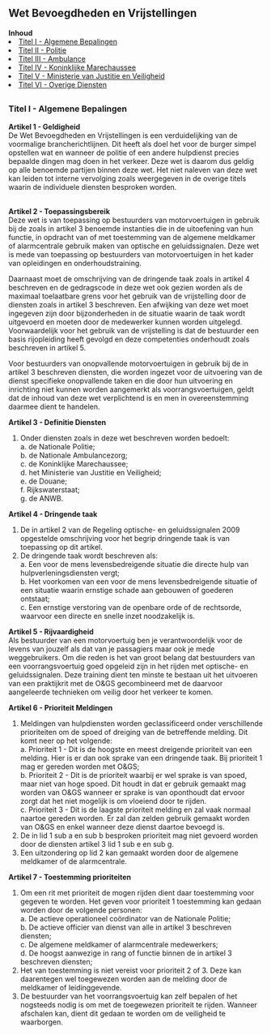 <h2><strong>Wet Bevoegdheden en Vrijstellingen</strong></h2>
<strong>Inhoud</strong>
<li><a href="#I">Titel I - Algemene Bepalingen</a></li>
<li><a href="#II">Titel II - Politie</a></li>
<li><a href="#III">Titel III - Ambulance</a></li>
<li><a href="#IV">Titel IV - Koninklijke Marechaussee</a></li>
<li><a href="#V">Titel V - Ministerie van Justitie en Veiligheid</a></li>
<li><a href="#VI">Titel VI - Overige Diensten</a></li>
<h2></h2>
<h3 id="I">Titel I - Algemene Bepalingen</h3>
<strong>Artikel 1 - Geldigheid</strong><br>
De Wet Bevoegdheden en Vrijstellingen is een verduidelijking van de voormalige brancherichtlijnen. Dit heeft als doel het voor de burger simpel opstellen wat en wanneer de politie of een andere hulpdienst precies bepaalde dingen mag doen in het verkeer. Deze wet is daarom dus geldig op alle benoemde partijen binnen deze wet. Het niet naleven van deze wet kan leiden tot interne vervolging zoals weergegeven in de overige titels waarin de individuele diensten besproken worden. <br><br>

<strong>Artikel 2 - Toepassingsbereik</strong><br>
Deze wet is van toepassing op bestuurders van motorvoertuigen in gebruik bij de zoals in artikel 3 benoemde instanties die in de uitoefening van hun functie, in opdracht van of met toestemming van de algemene meldkamer of alarmcentrale gebruik maken van optische en geluidssignalen. Deze wet is mede van toepassing op bestuurders van motorvoertuigen in het kader van opleidingen en onderhoudstraining. <br>

Daarnaast moet de omschrijving van de dringende taak zoals in artikel 4 beschreven en de gedragscode in deze wet ook gezien worden als de maximaal toelaatbare grens voor het gebruik van de vrijstelling door de diensten zoals in artikel 3 beschreven. Een afwijking van deze wet moet ingegeven zijn door bijzonderheden in de situatie waarin de taak wordt uitgevoerd en moeten door de medewerker kunnen worden uitgelegd. Voorwaardelijk voor het gebruik van de vrijstelling is dat de bestuurder een basis rijopleiding heeft gevolgd en deze competenties onderhoudt zoals beschreven in artikel 5. <br>

Voor bestuurders van onopvallende motorvoertuigen in gebruik bij de in artikel 3 beschreven diensten, die worden ingezet voor de uitvoering van de dienst specifieke onopvallende taken en die door hun uitvoering en inrichting niet kunnen worden aangemerkt als voorrangsvoertuigen, geldt dat de inhoud van deze wet verplichtend is en men in overeenstemming daarmee dient te handelen. <br>

<strong>Artikel 3 - Definitie Diensten</strong><br>
1. Onder diensten zoals in deze wet beschreven worden bedoelt:   
a. de Nationale Politie;<br>
b. de Nationale Ambulancezorg;<br>
c. de Koninklijke Marechaussee;<br>
d. het Ministerie van Justitie en Veiligheid;<br>
e. de Douane;<br>
f. Rijkswaterstaat;<br>
g. de ANWB.<br>

<strong>Artikel 4 - Dringende taak</strong><br>
1. De in artikel 2 van de Regeling optische- en geluidssignalen 2009 opgestelde omschrijving voor het begrip dringende taak is van toepassing op dit artikel.<br>
2. De dringende taak wordt beschreven als:<br>
a. Een voor de mens levensbedreigende situatie die directe hulp van hulpverleningsdiensten vergt;<br>
b. Het voorkomen van een voor de mens levensbedreigende situatie of een situatie waarin ernstige schade aan gebouwen of goederen ontstaat;<br>
c. Een ernstige verstoring van de openbare orde of de rechtsorde, waarvoor een directe en snelle inzet noodzakelijk is.<br>

<strong>Artikel 5 - Rijvaardigheid</strong><br> 
Als bestuurder van een motorvoertuig ben je verantwoordelijk voor de levens van jouzelf als dat van je passagiers maar ook je mede weggebruikers. Om die reden is het van groot belang dat bestuurders van een voorrangsvoertuig goed opgeleid zijn in het rijden met optische- en geluidssignalen. Deze training dient ten minste te bestaan uit het uitvoeren van een praktijkrit met de O&GS gecombineerd met de daarvoor aangeleerde technieken om veilig door het verkeer te komen.<br>

<strong>Artikel 6 - Prioriteit Meldingen</strong><br>
1. Meldingen van hulpdiensten worden geclassificeerd onder verschillende prioriteiten om de spoed of dreiging van de betreffende melding. Dit komt neer op het volgende:<br>
a. Prioriteit 1 - Dit is de hoogste en meest dreigende prioriteit van een melding. Hier is er dan ook sprake van een dringende taak. Bij prioriteit 1 mag er gereden worden met O&GS;<br>
b. Prioriteit 2 - Dit is de prioriteit waarbij er wel sprake is van spoed, maar niet van hoge spoed. Dit houdt in dat er gebruik gemaakt mag worden van O&GS wanneer er sprake is van oponthoudt dat ervoor zorgt dat het niet mogelijk is om vloeiend door te rijden.<br>
c. Prioriteit 3 - Dit is de laagste prioriteit melding en zal vaak normaal naartoe gereden worden. Er zal dan zelden gebruik gemaakt worden van O&GS en enkel wanneer deze dienst daartoe bevoegd is.<br>
2. De in lid 1 sub a en sub b besproken prioriteit mag niet gevoerd worden door de diensten artikel 3 lid 1 sub e en sub g.<br>
3. Een uitzondering op lid 2 kan gemaakt worden door de algemene meldkamer of de alarmcentrale.<br>

<strong>Artikel 7 - Toestemming prioriteiten</strong><br>
1. Om een rit met prioriteit de mogen rijden dient daar toestemming voor gegeven te worden. Het geven voor prioriteit 1 toestemming kan gedaan worden door de volgende personen:<br>
a. De actieve operationeel coördinator van de Nationale Politie;<br>
b. De actieve officier van dienst van alle in artikel 3 beschreven diensten;<br>
c. De algemene meldkamer of alarmcentrale medewerkers;<br>
d. De hoogst aanwezige in rang of functie binnen de in artikel 3 beschreven diensten;<br>
2. Het van toestemming is niet vereist voor prioriteit 2 of 3. Deze kan daarentegen wel toegewezen worden aan de melding door de meldkamer of leidinggevende.<br>
3. De bestuurder van het voorrangsvoertuig kan zelf bepalen of het nogsteeds nodig is om met de toegewezen prioriteit te rijden. Wanneer afschalen kan, dient dit gedaan te worden om de veiligheid te waarborgen.<br>






